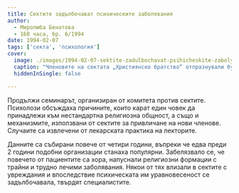 ```yaml
---
title: Сектите задълбочават психическите заболявания
author: 
  - Миролюба Бенатова
  - 168 часа, бр. 6/1994
date: 1994-02-07
tags: ['секта', 'психология']
cover:
  image: ./images/1994-02-07-sektite-zadulbochavat-psihicheskite-zabolyavaniya/cover.webp
  caption: "Членовете на сектата „Християнско братство“ отпразнували бурно рождения ден на своя съмишленичка. Стените са бл. 367 в ж к „Вълчо Иванов“ дълго ще помнят празника, защото не е ясно кой ще плати за пребоядисването им. Снимка: Владо Стоянов"
  hiddenInSingle: false

---
```


Продължи семинарът, организиран от комитета против сектите.
Психолози обсъждаха причините, които карат един човек да
принадлежи към нестандартна религиозна общност, а също и
механизмите, използвани от сектите за привличане на нови
членове. Случаите са извлечени от лекарската практика на
лекторите.

Данните са събирани повече от четири години, въпреки че
едва преди 2 години подобни организации станаха популярни.
Забелязвало се, че повечето от пациентите са хора, напуснали
религиозни формации с трайни и трудно лечими заболявания.
Някои от тях влизали в сектите с увреждания и впоследствие
психическата им уравновесеност се задълбочавала, твърдят
специалистите.
